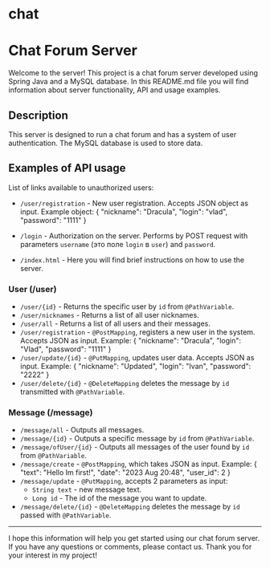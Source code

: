 # chat
# Chat Forum Server

Welcome to the server! This project is a chat forum server developed using Spring Java and a MySQL database. In this README.md file you will find information about server functionality, API and usage examples.

## Description

This server is designed to run a chat forum and has a system of user authentication. The MySQL database is used to store data.

## Examples of API usage

List of links available to unauthorized users:

- `/user/registration` - New user registration. Accepts JSON object as input. Example object: { "nickname": "Dracula", "login": "vlad", "password": "1111" }

- `/login` - Authorization on the server. Performs by POST request with parameters `username` (это поле `login` в `user`) and `password`.

- `/index.html` - Here you will find brief instructions on how to use the server.

### User (/user)

- `/user/{id}` - Returns the specific user by `id` from `@PathVariable`.
- `/user/nicknames` - Returns a list of all user nicknames.
- `/user/all` - Returns a list of all users and their messages.
- `/user/registration` - `@PostMapping`, registers a new user in the system. Accepts JSON as input. Example: { "nickname": "Dracula", "login": "Vlad", "password": "1111" }
- `/user/update/{id}` - `@PutMapping`, updates user data. Accepts JSON as input. Example: { "nickname": "Updated", "login": "Ivan", "password": "2222" }
- `/user/delete/{id}` - `@DeleteMapping` deletes the message by `id` transmitted with `@PathVariable`.

### Message (/message)

- `/message/all` - Outputs all messages.
- `/message/{id}` - Outputs a specific message by `id` from `@PathVariable`.
- `/message/ofUser/{id}` - Outputs all messages of the user found by `id` from `@PathVariable`.
- `/message/create` - `@PostMapping`, which takes JSON as input. Example: { "text": "Hello Im first!", "date": "2023 Aug 20:48", "user_id": 2 }
- `/message/update` - `@PutMapping`, accepts 2 parameters as input:
    - `String text` - new message text.
    - `Long id` - The id of the message you want to update.
- `/message/delete/{id}` - `@DeleteMapping` deletes the message by `id` passed with `@PathVariable`.

---

I hope this information will help you get started using our chat forum server. If you have any questions or comments, please contact us. Thank you for your interest in my project!



